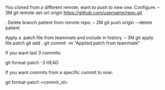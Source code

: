 You cloned from a different remote, want to push to new one. Configure. – 3M
git remote set-url origin https://github.com/username/repo.git

. Delete branch patient from remote repo. – 2M
git push origin --delete patient

Apply a .patch file from teammate and include in history. – 3M
git apply file.patch
git add .
git commit -m "Applied patch from teammate"

If you want last 3 commits:

git format-patch -3 HEAD


 If you want commits from a specific commit to now:

git format-patch <commit_id>